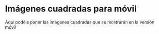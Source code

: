 # Imágenes cuadradas para móvil

Aquí podéis poner las imágenes cuadradas que se mostrarán en la versión móvil
